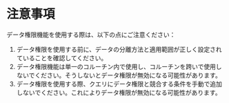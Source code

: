 # 注意事項

データ権限機能を使用する際は、以下の点にご注意ください：

1. データ権限を使用する前に、データの分離方法と適用範囲が正しく設定されていることを確認してください。
2. データ権限機能は単一のコルーチン内で使用し、コルーチンを跨いで使用しないでください。そうしないとデータ権限が無効になる可能性があります。
3. データ権限を使用する際、クエリにデータ権限と競合する条件を手動で追加しないでください。これによりデータ権限が無効になる可能性があります。